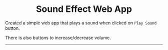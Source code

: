<h1 align="center">Sound Effect Web App</h1>

Created a simple web app that plays a sound when clicked on `Play Sound` button.

There is also buttons to increase/decrease volume.

---
